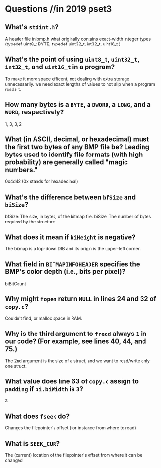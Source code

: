  # Questions    //in 2019 pset3

## What's `stdint.h`?

A header file in bmp.h what originally contains exact-width integer types (typedef uint8_t  BYTE;
typedef uint32_t, int32_t, uint16_t
)

## What's the point of using `uint8_t`, `uint32_t`, `int32_t`, and `uint16_t` in a program?

To make it more space efficent, not dealing with extra storage unnecessarily. we need exact lengths of values to not slip when a program reads it.

## How many bytes is a `BYTE`, a `DWORD`, a `LONG`, and a `WORD`, respectively?

1, 3, 3, 2

## What (in ASCII, decimal, or hexadecimal) must the first two bytes of any BMP file be? Leading bytes used to identify file formats (with high probability) are generally called "magic numbers."

0x4d42 (0x stands for hexadecimal)

## What's the difference between `bfSize` and `biSize`?

bfSize: The size, in bytes, of the bitmap file.
biSize: The number of bytes required by the structure.

## What does it mean if `biHeight` is negative?

The bitmap is a top-down DIB and its origin is the upper-left corner.

## What field in `BITMAPINFOHEADER` specifies the BMP's color depth (i.e., bits per pixel)?

biBitCount

## Why might `fopen` return `NULL` in lines 24 and 32 of `copy.c`?

Couldn't find, or malloc space in RAM.

## Why is the third argument to `fread` always `1` in our code? (For example, see lines 40, 44, and 75.)

The 2nd argument is the size of a struct, and we want to read/write only one struct.

## What value does line 63 of `copy.c` assign to `padding` if `bi.biWidth` is `3`?

3

## What does `fseek` do?

Changes the filepointer's offset (for instance from where to read)

## What is `SEEK_CUR`?

The (current) location of the filepointer's offset from where it can be changed
